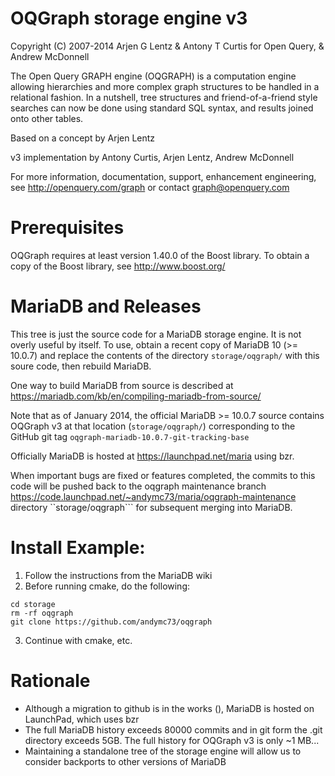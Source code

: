 OQGraph storage engine v3
=========================

Copyright (C) 2007-2014 Arjen G Lentz & Antony T Curtis for Open Query, & Andrew McDonnell

The Open Query GRAPH engine (OQGRAPH) is a computation engine allowing
hierarchies and more complex graph structures to be handled in a
relational fashion. In a nutshell, tree structures and
friend-of-a-friend style searches can now be done using standard SQL
syntax, and results joined onto other tables.

Based on a concept by Arjen Lentz

v3 implementation by Antony Curtis, Arjen Lentz, Andrew McDonnell

For more information, documentation, support, enhancement engineering,
see http://openquery.com/graph or contact graph@openquery.com

Prerequisites
=============

OQGraph requires at least version 1.40.0 of the Boost library. To
obtain a copy of the Boost library, see http://www.boost.org/

MariaDB and Releases
====================

This tree is just the source code for a MariaDB storage engine. It is not overly useful by itself.
To use, obtain a recent copy of MariaDB 10 (>= 10.0.7) and replace the contents of the directory
`storage/oqgraph/` with this soure code, then rebuild MariaDB.

One way to build MariaDB from source is described at https://mariadb.com/kb/en/compiling-mariadb-from-source/

Note that as of January 2014, the official MariaDB >= 10.0.7 source contains OQGraph v3 at that 
location (`storage/oqgraph/`) corresponding to the GitHub git tag `oqgraph-mariadb-10.0.7-git-tracking-base`

Officially MariaDB is hosted at https://launchpad.net/maria using bzr.

When important bugs are fixed or features completed, the commits to this code will be pushed back to the oqgraph
maintenance branch https://code.launchpad.net/~andymc73/maria/oqgraph-maintenance directory ``storage/oqgraph``` 
for subsequent merging into MariaDB.

Install Example:
================

1. Follow the instructions from the MariaDB wiki
2. Before running cmake, do the following:

```
cd storage
rm -rf oqgraph
git clone https://github.com/andymc73/oqgraph
```

3. Continue with cmake, etc.

Rationale
=========

* Although a migration to github is in the works (), MariaDB is hosted on LaunchPad, which uses bzr
* The full MariaDB history exceeds 80000 commits and in git form the .git directory exceeds 5GB. The full history
  for OQGraph v3 is only ~1 MB...
* Maintaining a standalone tree of the storage engine will allow us to consider backports to other versions of MariaDB

